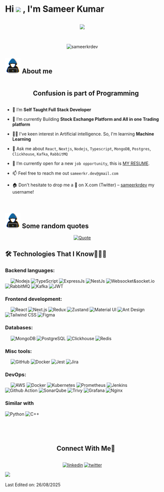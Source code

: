 <h1 style="display: inline-block" align="center">
    <b>
        Hi <img src="https://media.giphy.com/media/hvRJCLFzcasrR4ia7z/giphy.gif" width="35"> , I'm Sameer Kumar 
    </b> 
</h1>

<p align="center">
    <img src="https://readme-typing-svg.herokuapp.com?font=Time+New+Roman&color=cyan&size=25&center=true&vCenter=true&width=600&height=100&lines=Welcome+to+my+profile;Self-Taught+Full+Stack+Developer,;Machine+Learning+Newbie,;Active+Learner/Researcher,;Love+to+learn+new+stuffs..<3">
</p>

<br>

<p align="center"> 
    <img src="https://komarev.com/ghpvc/?username=sameerkrdev&label=Profile%20views&color=0047AB&style=plastic?" alt="sameerkrdev" height="25px" width="160px"/> 
</p>
    
## <picture><img src="https://github.com/0xAbdulKhalid/0xAbdulKhalid/raw/main/assets/mdImages/about_me.gif" width="50px"></picture> **About me**

<!--h2 without bottom border-->
<div id="user-content-toc">
  <ul align="center">
    <summary><h2 style="display: inline-block">Confusion is part of Programming</h2></summary>
  </ul>
</div>

<!--Intro start-->

- 🔭 I’m  **Self Taught Full Stack Developer**

- 🔭 I’m currently Building **Stock Exchange Platform and All in one Trading platform**

- :student: I've keen interest in Artificial intelligence. So, I'm learning **Machine Learning**

- 💬 Ask me about `React`, `Nextjs`, `Nodejs`, `Typescript`, `MongoDB`, `Postgres`, `Clickhouse`, `Kafka`, `RabbitMQ` 
  
- :thinking: I’m currently open for a new `job opportunity`, this is [MY RESUME](https://drive.google.com/file/d/1YjYjkSj5esj9cUEgIGjIfWzvEK1sA7Jo/view?usp=drive_link).

- 📫 Feel free to reach me out `sameerkr.dev@gmail.com`

- 🏠 Don't hesitate to drop me a **👋** on X.com (Twitter) – [sameerkrdev](https://x.com/sameerkrdev) my username!
<!--Intro end-->

<br> 

## <picture><img src="https://github.com/0xAbdulKhalid/0xAbdulKhalid/raw/main/assets/mdImages/about_me.gif" width="50px"></picture> **Some random quotes**
<p align="center">
    <a href="https://github.com/piyushsuthar/github-readme-quotes">
        <img alt="Quote" src="https://quotes-github-readme.vercel.app/api?type=horizontal&theme=tokyonight&animation=grow_out_in&quoteCategory=programming">
    </a>
</p>


## 🛠️ Technologies That I Know👨🏻‍💻
### Backend languages:
&emsp;
![Nodejs](https://img.shields.io/badge/-Node.Js-000?&logo=nodedotjs)
![TypeScript](https://img.shields.io/badge/-TypeScript-000?&logo=TypeScript&logoColor=007ACC)
![ExpressJs](https://img.shields.io/badge/-ExpressJs-000?&logo=express&logoColor=007ACC)
![NestJs](https://img.shields.io/badge/-NestJs-000?&logo=nestjs&logoColor=007ACC)
![Websocket&socket.io](https://img.shields.io/badge/-Web%20socket%20/%20socket.io-000?&logo=socketdotio)
![RabbitMQ](https://img.shields.io/badge/-RabbitMQ-000?&logo=RabbitMQ&logoColor=007ACC)
![Kafka](https://img.shields.io/badge/-Kafka-000?&logo=apachekafka&logoColor=007ACC)
![JWT](https://img.shields.io/badge/-JWT-000?&logo=jsonwebtokens&logoColor=007ACC)

### Frontend development:
&emsp;
![React](https://img.shields.io/badge/-React-000?&logo=React)
![Next.js](https://img.shields.io/badge/-Next.js-000?&logo=Next.js)
![Redux](https://img.shields.io/badge/-Redux-000?&logo=Redux)
![Zustand](https://img.shields.io/badge/-Zustand-000?&logo=Redux)
![Material UI](https://img.shields.io/badge/-Material--UI-000?&logo=Material-UI)
![Ant Design](https://img.shields.io/badge/-Ant--Design-000?&logo=antdesign)
![Tailwind CSS](https://img.shields.io/badge/-Tailwind%20CSS-000?&logo=tailwindcss)
![Figma](https://img.shields.io/badge/-Figma-000?&logo=figma)

### Databases:
&emsp;
![MongoDB](https://img.shields.io/badge/-MongoDB-000?&logo=MongoDB)
![PostgreSQL](https://img.shields.io/badge/-PostgreSQL-000?&logo=PostgreSQL)
![Clickhouse](https://img.shields.io/badge/-Clickhouse-000?&logo=Clickhouse)
![Redis](https://img.shields.io/badge/-Redis-000?&logo=Redis)

### Misc tools:
&emsp;
![GitHub](https://img.shields.io/badge/-GitHub-000?&logo=GitHub)
![Docker](https://img.shields.io/badge/-Docker-000?&logo=Docker)
![Jest](https://img.shields.io/badge/-Jest-000?&logo=Jest)
![Jira](https://img.shields.io/badge/-Jira-000?&logo=Jira)

### DevOps:
&emsp;
![AWS](https://img.shields.io/badge/-AWS-000?&logo=Amazon-AWS)
![Docker](https://img.shields.io/badge/-Docker-000?&logo=Docker)
![Kubernetes](https://img.shields.io/badge/-Kubernetes-000?&logo=Kubernetes)
![Prometheus](https://img.shields.io/badge/-Prometheus-000?&logo=Prometheus)
![Jenkins](https://img.shields.io/badge/-Jenkins-000?&logo=jenkins)
![Github Action](https://img.shields.io/badge/-Github-000?&logo=Github-Action)
![SonarQube](https://img.shields.io/badge/-SonarQube-000?&logo=sonarqube)
![Trivy](https://img.shields.io/badge/-Trivy-000?&logo=trivy)
![Grafana](https://img.shields.io/badge/-Grafana-000?&logo=Grafana)
![Nginx](https://img.shields.io/badge/-Nginx-000?&logo=Nginx)

### Similar with
![Python](https://img.shields.io/badge/-Python-000?&logo=Python)
![C++](https://img.shields.io/badge/-C++-000?&logo=cplusplus)

<br><br>
<!-- Connect with me -->
<!--h2 without bottom border-->
<div id="user-content-toc">
  <ul align="center">
    <summary><h2 style="display: inline-block">Connect With Me🤝</h2></summary>
  </ul>
</div>

<!--icons and links-->
<p align="center">
  <a href="https://www.linkedin.com/in/sameerkrdev/" target="blank"><img align="center" src="https://user-images.githubusercontent.com/88904952/234979284-68c11d7f-1acc-4f0c-ac78-044e1037d7b0.png" alt="linkedin" height="50" width="50" /></a>
  <a href="https://twitter.com/sameerkrdev" target="blank"><img align="center" src="https://user-images.githubusercontent.com/88904952/234980676-61bfb021-ecc8-48f7-88e6-34c1b06c4a58.png" alt="twitter" height="50" width="50" /></a> 
</p>

<!--horizontal divider(gradiant)-->
<img src="https://user-images.githubusercontent.com/73097560/115834477-dbab4500-a447-11eb-908a-139a6edaec5c.gif">

Last Edited on: 26/08/2025
